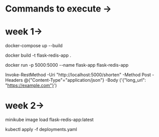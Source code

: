 # Commands to execute ->

# week 1->

docker-compose up --build

docker build -t flask-redis-app .

docker run -p 5000:5000 --name flask-app flask-redis-app

Invoke-RestMethod -Uri "http://localhost:5000/shorten" -Method Post -Headers @{"Content-Type"="application/json"} -Body ('{"long_url": "https://example.com"}')

# week 2->

minikube image load flask-redis-app:latest

kubectl apply -f deployments.yaml

